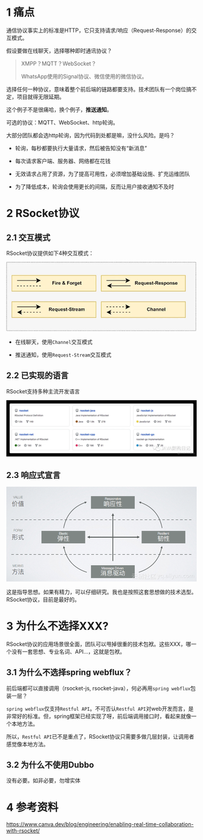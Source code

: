 # 1 痛点

通信协议事实上的标准是HTTP，它只支持请求/响应（Request-Response）的交互模式。

假设要做在线聊天，选择哪种即时通讯协议？

> XMPP？MQTT？WebSocket？
> 
> WhatsApp使用的Signal协议、微信使用的微信协议。

选择任何一种协议，意味着整个前后端的链路都要支持。技术团队有一个岗位搞不定，项目就得无限延期。

这个例子不是很痛哈，换个例子，**推送通知**。

可选的协议：MQTT、WebSocket、http轮询。

大部分团队都会选http轮询，因为代码到处都是嘛，没什么风险。是吗？

- 轮询，每秒都要执行大量请求，然后被告知没有“新消息”

- 每次请求客户端、服务器、网络都在花钱

- 无效请求占用了资源，为了提高可用性，必须增加基础设施、扩充运维团队

- 为了降低成本，轮询会使用更长的间隔，反而让用户接收通知不及时

# 2 RSocket协议

## 2.1 交互模式

RSocket协议提供如下4种交互模式：

![0_4NhH8rjG1h0nbGWK.webp](assets/0_4NhH8rjG1h0nbGWK.webp)

- 在线聊天，使用`Channel`交互模式

- 推送通知，使用`Request-Stream`交互模式

## 2.2 已实现的语言

RSocket支持多种主流开发语言

![](assets/rsocket.webp)

## 2.3 响应式宣言

![](assets/2023-10-04-09-08-35-image.png)

这是指导思想。如果有精力，可以仔细研究。我也是按照这套思想做的技术选型。RSocket协议，目前是最好的。

# 3 为什么不选择XXX?

RSocket协议的应用场景很全面，团队可以甩掉很重的技术包袱。这些XXX，哪一个没有一套思想、专业名词、API...，这就是包袱。

## 3.1 为什么不选择spring webflux？

前后端都可以直接调用（rsocket-js, rsocket-java），何必再用`spring webflux`包装一层？

`spring webflux`仅支持`Restful API`。不可否认`Restful API`对web开发而言，是非常好的标准。但，spring框架已经实现了呀，前后端调用接口时，看起来就像一个本地方法。

所以，`Restful API`已不是重点了，RSocket协议只需要多做几层封装，让调用者感觉像本地方法。

## 3.2 为什么不使用Dubbo

没有必要。如非必要，勿增实体

# 4 参考资料

https://www.canva.dev/blog/engineering/enabling-real-time-collaboration-with-rsocket/
